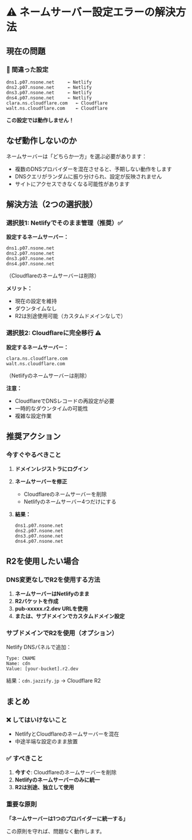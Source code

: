 # ⚠️ ネームサーバー設定エラーの解決方法

## 現在の問題

### 🔴 間違った設定
```
dns1.p07.nsone.net     ← Netlify
dns2.p07.nsone.net     ← Netlify
dns3.p07.nsone.net     ← Netlify
dns4.p07.nsone.net     ← Netlify
clara.ns.cloudflare.com   ← Cloudflare
walt.ns.cloudflare.com    ← Cloudflare
```

**この設定では動作しません！**

## なぜ動作しないのか

ネームサーバーは「どちらか一方」を選ぶ必要があります：
- 複数のDNSプロバイダーを混在させると、予期しない動作をします
- DNSクエリがランダムに振り分けられ、設定が反映されません
- サイトにアクセスできなくなる可能性があります

## 解決方法（2つの選択肢）

### 選択肢1: Netlifyでそのまま管理（推奨）✅

**設定するネームサーバー：**
```
dns1.p07.nsone.net
dns2.p07.nsone.net
dns3.p07.nsone.net
dns4.p07.nsone.net
```
（Cloudflareのネームサーバーは削除）

**メリット：**
- 現在の設定を維持
- ダウンタイムなし
- R2は別途使用可能（カスタムドメインなしで）

### 選択肢2: Cloudflareに完全移行 ⚠️

**設定するネームサーバー：**
```
clara.ns.cloudflare.com
walt.ns.cloudflare.com
```
（Netlifyのネームサーバーは削除）

**注意：**
- CloudflareでDNSレコードの再設定が必要
- 一時的なダウンタイムの可能性
- 複雑な設定作業

## 推奨アクション

### 今すぐやるべきこと

1. **ドメインレジストラにログイン**
2. **ネームサーバーを修正**
   - Cloudflareのネームサーバーを削除
   - Netlifyのネームサーバー4つだけにする

3. **結果：**
   ```
   dns1.p07.nsone.net
   dns2.p07.nsone.net
   dns3.p07.nsone.net
   dns4.p07.nsone.net
   ```

## R2を使用したい場合

### DNS変更なしでR2を使用する方法

1. **ネームサーバーはNetlifyのまま**
2. **R2バケットを作成**
3. **pub-xxxxx.r2.dev URLを使用**
4. **または、サブドメインでカスタムドメイン設定**

### サブドメインでR2を使用（オプション）

Netlify DNSパネルで追加：
```
Type: CNAME
Name: cdn
Value: [your-bucket].r2.dev
```

結果：`cdn.jazzify.jp` → Cloudflare R2

## まとめ

### ❌ してはいけないこと
- NetlifyとCloudflareのネームサーバーを混在
- 中途半端な設定のまま放置

### ✅ すべきこと
1. **今すぐ**: Cloudflareのネームサーバーを削除
2. **Netlifyのネームサーバーのみに統一**
3. **R2は別途、独立して使用**

### 重要な原則
**「ネームサーバーは1つのプロバイダーに統一する」**

この原則を守れば、問題なく動作します。